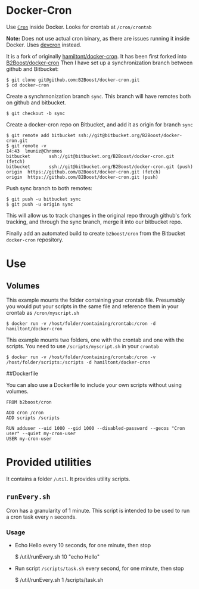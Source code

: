 # Docker-Cron

Use [`Cron`](http://en.wikipedia.org/wiki/Cron) inside Docker. Looks for crontab at  `/cron/crontab`

**Note:** Does not use actual cron binary, as there are issues running it inside Docker.
Uses [devcron](https://bitbucket.org/dbenamy/devcron/src) instead. 

It is a fork of originally [hamiltont/docker-cron](https://github.com/hamiltont/docker-cron).
It has been first forked into [B2Boost/docker-cron](https://github.com/B2Boost/docker-cron)
Then I have set up a synchronization branch between github and Bitbucket:

    $ git clone git@github.com:B2Boost/docker-cron.git
    $ cd docker-cron
Create a synchrnonization branch `sync`. This branch will have remotes both on github and bitbucket.

    $ git checkout -b sync

Create a docker-cron repo on Bitbucket, and add it as origin for branch `sync`
    
    $ git remote add bitbucket ssh://git@bitbucket.org/B2Boost/docker-cron.git
    $ git remote -v                                                                                                        14:43  lmuniz@Chromos
    bitbucket       ssh://git@bitbucket.org/B2Boost/docker-cron.git (fetch)
    bitbucket       ssh://git@bitbucket.org/B2Boost/docker-cron.git (push)
    origin  https://github.com/B2Boost/docker-cron.git (fetch)
    origin  https://github.com/B2Boost/docker-cron.git (push)

Push sync branch to both remotes:

    $ git push -u bitbucket sync
    $ git push -u origin sync


This will allow us to track changes in the original repo through github's fork tracking, and through the sync branch, merge it into our bitbucket repo.

Finally add an automated build to create `b2boost/cron` from the Bitbucket `docker-cron` repository.

# Use

## Volumes
This example mounts the folder containing your crontab file. Presumably you would
put your scripts in the same file and reference them in your crontab as `/cron/myscript.sh`

    $ docker run -v /host/folder/containing/crontab:/cron -d hamiltont/docker-cron

This example mounts two folders, one with the crontab and one with the scripts. You need 
to use `/scripts/myscript.sh` in your `crontab`

    $ docker run -v /host/folder/containing/crontab:/cron -v /host/folder/scripts:/scripts -d hamiltont/docker-cron

##Dockerfile

You can also use a Dockerfile to include your own scripts without using volumes.
 
    FROM b2boost/cron
    
    ADD cron /cron
    ADD scripts /scripts
    
    RUN adduser --uid 1000 --gid 1000 --disabled-password --gecos "Cron user" --quiet my-cron-user
    USER my-cron-user

  
# Provided utilities

It contains a folder `/util`. It provides utility scripts. 

## `runEvery.sh`

Cron has a granularity of 1 minute. This script is intended to be used to run a cron task every `n` seconds. 

### Usage

* Echo Hello every 10 seconds, for one minute, then stop

    $ /util/runEvery.sh 10 "echo Hello"

* Run script `/scripts/task.sh` every second, for one minute, then stop

    $ /util/runEvery.sh 1 /scripts/task.sh


 
